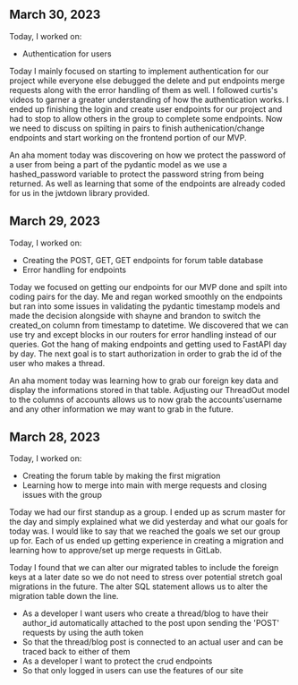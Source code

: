 ## March 30, 2023

Today, I worked on:
* Authentication for users

Today I mainly focused on starting to implement authentication for our project while everyone else debugged the delete and put endpoints merge requests along with the error handling of them as well. I followed curtis's videos to garner a greater understanding of how  the authentication works. I ended up finishing the login and create user endpoints for our project and had to stop to allow others in the group to complete some endpoints. Now we need to discuss on spilting in pairs to finish authenication/change endpoints and start working on the frontend portion of our MVP.

An aha moment today was discovering on how we protect the password of a user from being a part of the pydantic model as we use a hashed_password variable to protect the password string from being returned. As well as learning that some of the endpoints are already coded for us in the jwtdown library provided.


## March 29, 2023

Today, I worked on:

* Creating the POST, GET, GET endpoints for forum table database
* Error handling for endpoints

Today we focused on getting our endpoints for our MVP done and spilt into coding pairs for the day. Me and regan worked smoothly on the endpoints but ran into some issues in validating the pydantic timestamp models and made the decision alongside with shayne and brandon to switch the created_on column from timestamp to datetime. We discovered that we can use try and except blocks in our routers for error handling instead of our queries. Got the hang of making endpoints and getting used to FastAPI day by day. The next goal is to start authorization in order to grab the id of the user who makes a thread.

An aha moment today was learning how to grab our foreign key data and display the informations stored in that table. Adjusting our ThreadOut model to the columns of accounts allows us to now grab the accounts'username and any other information we may want to grab in the future.


## March 28, 2023

Today, I worked on:

* Creating the forum table by making the first migration
* Learning how to merge into main with merge requests and closing issues with the group

Today we had our first standup as a group. I ended up as scrum master for the day and simply explained what we did yesterday and what our goals for today was. I would like to say that we reached the goals we set our group up for. Each of us ended up getting experience in creating a migration and learning how to approve/set up merge requests in GitLab.

Today I found that we can alter our migrated tables to include the foreign keys at a later date so we do not need to stress over potential stretch goal migrations in the future. The alter SQL statement allows us to alter the migration table down the line.




- As a developer I want users who create a thread/blog to have their author_id automatically attached to the
  post upon sending the 'POST' requests by using the auth token
- So that the thread/blog post is connected to an actual user and can be traced back to either of them
- As a developer I want to protect the crud endpoints
- So that only logged in users can use the features of our site
